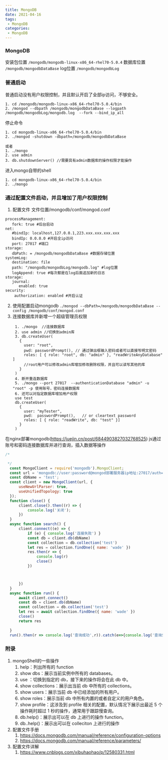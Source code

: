 ```yaml
---
title: MongoDB
date: 2021-04-16
tags:
 - MongoDB
categories:
 - MongoDB
---
```


### MongoDB

安装包位置   `/mongodb/mongodb-linux-x86_64-rhel70-5.0.4`
数据库位置   `/mongodb/mongodbDataBase`
log位置     `/mongodb/mongodbLog`

### 普通启动
普通启动没有用户权限控制，并且默认开启了全部ip访问，不够安全。    
```
1. cd /mongodb/mongodb-linux-x86_64-rhel70-5.0.4/bin
2. /mongod --dbpath /mongodb/mongodbDataBase --logpath /mongodb/mongodbLog/mongodb.log  --fork --bind_ip_all
```
停止命令  
```
1. cd mongodb-linux-x86_64-rhel70-5.0.4/bin
2. ./mongod -shutdown -dbpath=/mongodb/mongodbDataBase

或者
1. ./mongo
2. use admin
3. db.shutdownServer() //需要具有admin数据库的操作权限才能操作
```
进入mongo自带的shell
```
1. cd mongodb-linux-x86_64-rhel70-5.0.4/bin 
2. ./mongo
```

### 通过配置文件启动，并且增加了用户权限控制

1. 配置文件
文件位置/mongodb/conf/mongod.conf
```
processManagement:
   fork: true #后台启动
net:
   #bindIp: localhost,127.0.0.1,223.xxx.xxx.xxx.xxx
   bindIp: 0.0.0.0 #开启全ip访问
   port: 27017 #端口
storage:
   dbPath: = /mongodb/mongodbDataBase #数据存储位置
systemLog:
   destination: file
   path: "/mongodb/mongodbLog/mongodb.log" #log位置
   logAppend: true #每次都是在log后面追加新的日志
storage:
   journal:
      enabled: true
security:
    authorization: enabled #开启认证
```
2. 使用配置启动mongodb `./mongod --dbPath=/mongodb/mongodbDataBase --config /mongodb/conf/mongod.conf`
3. 连接数据库并新增一个超级管理员权限
   ```
    1. ./mongo  //连接数据库
    2. use admin //切换到admin库
    3. db.createUser(
      {
        user: "root",
        pwd: passwordPrompt(), // 通过弹出框输入密码或者可以直接写明文密码
        roles: [ { role: "root", db: "admin" }, "readWriteAnyDatabase" ]
        //root用户可以修改admin库增加修改删除权限，并且可以读写其他的库
      }
    )
    4. 断开重连数据库
    5. ./mongo --port 27017  --authenticationDatabase "admin" -u "root" -p 使用账号，密码连接数据库
    6. 还可以对指定数据库增加用户权限
    use test
    db.createUser(
      {
        user: "myTester",
        pwd:  passwordPrompt(),   // or cleartext password
        roles: [ { role: "readWrite", db: "test" }]
      }
    )

   ```

在nginx部署mongodb(https://juejin.cn/post/6844903827032768525)
js通过账号和密码连接数据库并进行查询，插入数据等操作
```javascript
/*

 */
  const MongoClient = require('mongodb').MongoClient;
  const url = 'mongodb://user:password@mongod部署服务器ip地址:27017/auth=admin';
  const dbName = 'test';
  const client = new MongoClient(url, {
      useNewUrlParser: true,
      useUnifiedTopology: true
  });
  function close() {
      client.close().then((r) => {
          console.log('关闭');
      })
  }
  async function search() {
      client.connect((e) => {
          if (e) { console.log('连接失败') }
          const db = client.db(dbName)
          const collection = db.collection('test')
          let res = collection.findOne({ name: 'wade' })
          res.then(r => {
              console.log(r)
              close()
          })



      })
  }
  async function run() {
      await client.connect()
      const db = client.db(dbName)
      const collection = db.collection('test')
      let res = await collection.findOne({ name: 'wade' })
      close()
      return res
    
  }
  run().then(r => console.log('查询成功',r)).catch(e=>{console.log('查询失败');})


```



### 附录
1. mongoShell的一些操作
   1. help：列出所有的 function
   2. show dbs：展示当前实例中所有的 databases。
   3. use ：切换到指定的 db，接下来的操作将会在此 db 中。
   4. show collections：展示出当前 db 中所有的 collections。
   5. show users：展示当前 db 中已经添加的所有用户。
   6. show roles：展示当前 db 中所有内置的或者自定义的用户角色。
   7. show profile：这涉及到 profile 相关的配置，默认情况下展示出最近 5 个操作耗时超过 1 秒的操作，通常用于跟踪慢查询。
   8. db.help()：展示出可以在 db 上进行的操作 function。
   9. db..help()：展示出可以在 colleciton 上进行的操作
2. 配置文件手册
   1. https://docs.mongodb.com/manual/reference/configuration-options
   2. https://docs.mongodb.com/manual/reference/parameters/
3. 配置文件详解
   1. https://www.cnblogs.com/xibuhaohao/p/12580331.html
  